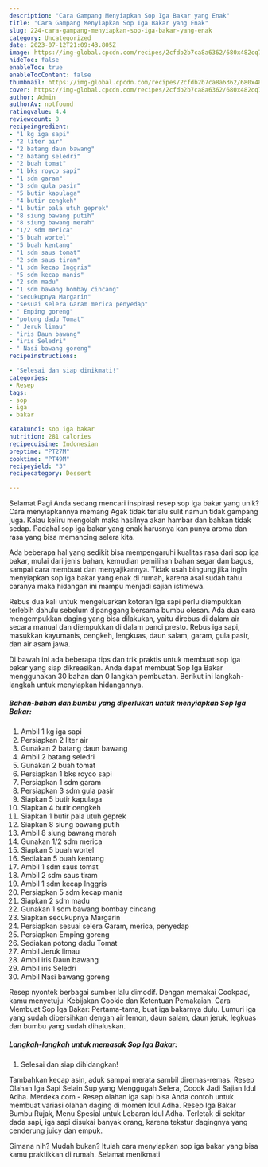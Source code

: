 ```yaml
---
description: "Cara Gampang Menyiapkan Sop Iga Bakar yang Enak"
title: "Cara Gampang Menyiapkan Sop Iga Bakar yang Enak"
slug: 224-cara-gampang-menyiapkan-sop-iga-bakar-yang-enak
category: Uncategorized
date: 2023-07-12T21:09:43.805Z
image: https://img-global.cpcdn.com/recipes/2cfdb2b7ca8a6362/680x482cq70/sop-iga-bakar-foto-resep-utama.jpg
hideToc: false
enableToc: true
enableTocContent: false
thumbnail: https://img-global.cpcdn.com/recipes/2cfdb2b7ca8a6362/680x482cq70/sop-iga-bakar-foto-resep-utama.jpg
cover: https://img-global.cpcdn.com/recipes/2cfdb2b7ca8a6362/680x482cq70/sop-iga-bakar-foto-resep-utama.jpg
author: Admin
authorAv: notfound
ratingvalue: 4.4
reviewcount: 8
recipeingredient:
- "1 kg iga sapi"
- "2 liter air"
- "2 batang daun bawang"
- "2 batang seledri"
- "2 buah tomat"
- "1 bks royco sapi"
- "1 sdm garam"
- "3 sdm gula pasir"
- "5 butir kapulaga"
- "4 butir cengkeh"
- "1 butir pala utuh geprek"
- "8 siung bawang putih"
- "8 siung bawang merah"
- "1/2 sdm merica"
- "5 buah wortel"
- "5 buah kentang"
- "1 sdm saus tomat"
- "2 sdm saus tiram"
- "1 sdm kecap Inggris"
- "5 sdm kecap manis"
- "2 sdm madu"
- "1 sdm bawang bombay cincang"
- "secukupnya Margarin"
- "sesuai selera Garam merica penyedap"
- " Emping goreng"
- "potong dadu Tomat"
- " Jeruk limau"
- "iris Daun bawang"
- "iris Seledri"
- " Nasi bawang goreng"
recipeinstructions:

- "Selesai dan siap dinikmati!"
categories:
- Resep
tags:
- sop
- iga
- bakar

katakunci: sop iga bakar 
nutrition: 281 calories
recipecuisine: Indonesian
preptime: "PT27M"
cooktime: "PT49M"
recipeyield: "3"
recipecategory: Dessert

---
```



Selamat Pagi Anda sedang mencari inspirasi resep sop iga bakar yang unik? Cara menyiapkannya memang Agak tidak terlalu sulit namun tidak gampang juga. Kalau keliru mengolah maka hasilnya akan hambar dan bahkan tidak sedap. Padahal sop iga bakar yang enak harusnya kan punya aroma dan rasa yang bisa memancing selera kita.


Ada beberapa hal yang sedikit bisa mempengaruhi kualitas rasa dari sop iga bakar, mulai dari jenis bahan, kemudian pemilihan bahan segar dan bagus, sampai cara membuat dan menyajikannya. Tidak usah bingung jika ingin menyiapkan sop iga bakar yang enak di rumah, karena asal sudah tahu caranya maka hidangan ini mampu menjadi sajian istimewa.

Rebus dua kali untuk mengeluarkan kotoran Iga sapi perlu diempukkan terlebih dahulu sebelum dipanggang bersama bumbu olesan. Ada dua cara mengempukkan daging yang bisa dilakukan, yaitu direbus di dalam air secara manual dan diempukkan di dalam panci presto. Rebus iga sapi, masukkan kayumanis, cengkeh, lengkuas, daun salam, garam, gula pasir, dan air asam jawa.


Di bawah ini ada beberapa tips dan trik praktis untuk membuat sop iga bakar yang siap dikreasikan. Anda dapat membuat Sop Iga Bakar menggunakan 30 bahan dan 0 langkah pembuatan. Berikut ini langkah-langkah untuk menyiapkan hidangannya.

<!--inarticleads1-->

##### Bahan-bahan dan bumbu yang diperlukan untuk menyiapkan Sop Iga Bakar:

1. Ambil 1 kg iga sapi
1. Persiapkan 2 liter air
1. Gunakan 2 batang daun bawang
1. Ambil 2 batang seledri
1. Gunakan 2 buah tomat
1. Persiapkan 1 bks royco sapi
1. Persiapkan 1 sdm garam
1. Persiapkan 3 sdm gula pasir
1. Siapkan 5 butir kapulaga
1. Siapkan 4 butir cengkeh
1. Siapkan 1 butir pala utuh geprek
1. Siapkan 8 siung bawang putih
1. Ambil 8 siung bawang merah
1. Gunakan 1/2 sdm merica
1. Siapkan 5 buah wortel
1. Sediakan 5 buah kentang
1. Ambil 1 sdm saus tomat
1. Ambil 2 sdm saus tiram
1. Ambil 1 sdm kecap Inggris
1. Persiapkan 5 sdm kecap manis
1. Siapkan 2 sdm madu
1. Gunakan 1 sdm bawang bombay cincang
1. Siapkan secukupnya Margarin
1. Persiapkan sesuai selera Garam, merica, penyedap
1. Persiapkan  Emping goreng
1. Sediakan potong dadu Tomat
1. Ambil  Jeruk limau
1. Ambil iris Daun bawang
1. Ambil iris Seledri
1. Ambil  Nasi bawang goreng


Resep nyontek berbagai sumber lalu dimodif. Dengan memakai Cookpad, kamu menyetujui Kebijakan Cookie dan Ketentuan Pemakaian. Cara Membuat Sop Iga Bakar: Pertama-tama, buat iga bakarnya dulu. Lumuri iga yang sudah dibersihkan dengan air lemon, daun salam, daun jeruk, legkuas dan bumbu yang sudah dihaluskan. 

<!--inarticleads2-->

##### Langkah-langkah untuk memasak Sop Iga Bakar:


1. Selesai dan siap dihidangkan!

Tambahkan kecap asin, aduk sampai merata sambil diremas-remas. Resep Olahan Iga Sapi Selain Sup yang Menggugah Selera, Cocok Jadi Sajian Idul Adha. Merdeka.com - Resep olahan iga sapi bisa Anda contoh untuk membuat variasi olahan daging di momen Idul Adha. Resep Iga Bakar Bumbu Rujak, Menu Spesial untuk Lebaran Idul Adha. Terletak di sekitar dada sapi, iga sapi disukai banyak orang, karena tekstur dagingnya yang cenderung juicy dan empuk. 

Gimana nih? Mudah bukan? Itulah cara menyiapkan sop iga bakar yang bisa kamu praktikkan di rumah. Selamat menikmati
